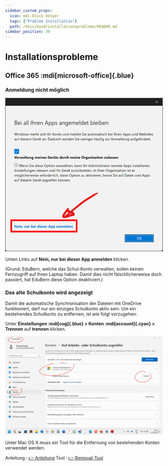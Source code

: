 ```yaml
---
sidebar_custom_props:
  icon: mdi-block-helper
  tags: ["Problem Installation"]
  path: /docs/byod/installationsprobleme/README.md
sidebar_position: 39
---
```


# Installationsprobleme

## Office 365 :mdi[microsoft-office]{.blue}

### Anmeldung nicht möglich

![--width=350px](./images/login-screen-o365.png)

Unten Links auf __Nein, nur bei dieser App anmelden__ klicken.

(Grund: EduBern, welche das Schul-Konto verwalten, sollen keinen Fernzugriff auf Ihren Laptop haben. Damit dies nicht fälschlicherweise doch passiert, hat EduBern diese Option deaktiviert.)


### Das alte Schulkonto wird angezeigt

Damit die automatische Synchronisation der Dateien mit OneDrive funktioniert, darf nur ein einziges Schulkonto aktiv sein. Um ein bestehendes Schulkonto zu entfernen, ist wie folgt vorzugehen:

<Tabs groupId="os">
  <TabItem value="win" label="Windows">

Unter __Einstellungen :mdi[cog]{.blue} > Konten :mdi[account]{.cyan} > Trennen__ auf __trennen__ klicken.

![Anleitung](./Schulkonto2.png)

  </TabItem>
  <TabItem value="osx" label="Mac">

Unter Mac OS X muss ein Tool für die Entfernung von bestehenden Konten verwendet werden. 

Anleitung
: [👉 Anleitung](https://support.microsoft.com/de-de/office/entfernen-von-office-lizenzdateien-auf-einem-mac-b032c0f6-a431-4dad-83a9-6b727c03b193)
Tool
: [👉 Removal-Tool](https://go.microsoft.com/fwlink/?linkid=849815)


  </TabItem>
</Tabs>
